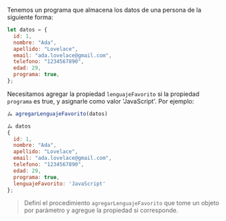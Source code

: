 Tenemos un programa que almacena los datos de una persona de la siguiente forma:

```js
let datos = {
  id: 1,
  nombre: "Ada",
  apellido: "Lovelace",
  email: "ada.lovelace@gmail.com",
  telefono: "1234567890",
  edad: 29,
  programa: true,
};
```
 
Necesitamos agregar la propiedad `lenguajeFavorito` si la propiedad `programa` es true, y asignarle como valor 'JavaScript'. Por ejemplo:

```js
ム agregarLenguajeFavorito(datos)

ム datos
{
  id: 1,
  nombre: "Ada",
  apellido: "Lovelace",
  email: "ada.lovelace@gmail.com",
  telefono: "1234567890",
  edad: 29,
  programa: true,
  lenguajeFavorito: 'JavaScript'
};
```

> Definí el procedimiento `agregarLenguajeFavorito` que tome un objeto por parámetro y agregue la propiedad si corresponde.